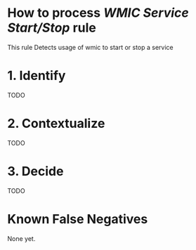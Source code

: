 # How to process *WMIC Service Start/Stop* rule
This rule Detects usage of wmic to start or stop a service

# 1. Identify
TODO

# 2. Contextualize
TODO

# 3. Decide
TODO

# Known False Negatives
None yet.
